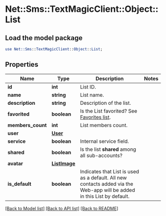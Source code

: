 # Net::Sms::TextMagicClient::Object::List

## Load the model package
```perl
use Net::Sms::TextMagicClient::Object::List;
```

## Properties
Name | Type | Description | Notes
------------ | ------------- | ------------- | -------------
**id** | **int** | List ID. | 
**name** | **string** | List name. | 
**description** | **string** | Description of the list. | 
**favorited** | **boolean** | Is the List favorited? See [Favorites list](http://docs.textmagictesting.com/#operation/getFavourites). | 
**members_count** | **int** | List members count. | 
**user** | [**User**](User.md) |  | 
**service** | **boolean** | Internal service field. | 
**shared** | **boolean** | Is the list **shared** among all sub-accounts? | 
**avatar** | [**ListImage**](ListImage.md) |  | 
**is_default** | **boolean** | Indicates that List is used as a default. All new contacts added via the Web-app will be added in this List by default. | 

[[Back to Model list]](../README.md#documentation-for-models) [[Back to API list]](../README.md#documentation-for-api-endpoints) [[Back to README]](../README.md)


